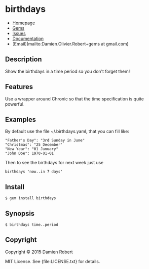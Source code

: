 # birthdays

* [Homepage](https://github.com/DamienRobert/birthdays#readme)
* [Gems]("https://rubygems.org/gems/birthdays)
* [Issues](https://github.com/DamienRobert/birthdays/issues)
* [Documentation](http://rubydoc.info/gems/birthdays/frames)
* [Email](mailto:Damien.Olivier.Robert+gems at gmail.com)

## Description

Show the birthdays in a time period so you don't forget them!

## Features

Use a wrapper around Chronic so that the time specification is quite
powerful.

## Examples

By default use the file ~/.birthdays.yaml, that you can fill like:

    "Father's Day": "3rd Sunday in June"
    "Christmas": "25 December"
    "New Year": "01 January"
    "John Doe": 1970-01-01

Then to see the birthdays for next week just use

    birthdays 'now..in 7 days'

## Install

    $ gem install birthdays

## Synopsis

    $ birthdays time..period

## Copyright

Copyright © 2015 Damien Robert

MIT License. See {file:LICENSE.txt} for details.
